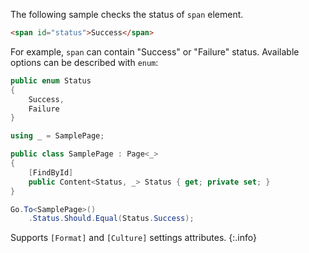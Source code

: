 The following sample checks the status of `span` element.

```html
<span id="status">Success</span>
```

For example, `span` can contain "Success" or "Failure" status. Available options can be described with `enum`:

```cs
public enum Status
{
    Success,
    Failure
}
```
```cs
using _ = SamplePage;

public class SamplePage : Page<_>
{
    [FindById]
    public Content<Status, _> Status { get; private set; }
}
```
```cs
Go.To<SamplePage>()
    .Status.Should.Equal(Status.Success);
```

Supports `[Format]` and `[Culture]` settings attributes.
{:.info}